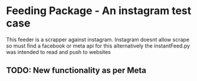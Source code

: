 # Feeding Package - An instagram test case
This feeder is a scrapper against instagram. Instagram doesnt allow scrape so must find a facebook or meta api for this alternatively
the instantFeed.py was intended to read and push to websites

## TODO: New functionality as per Meta 
